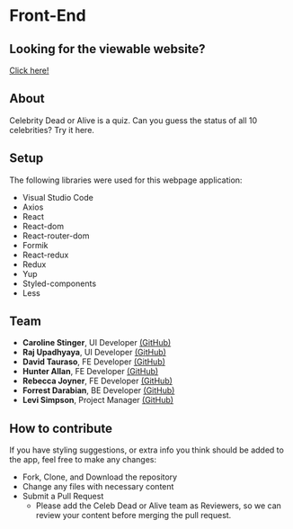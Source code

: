# Front-End

Looking for the viewable website?
---
[Click here!](https://celeb-dead-or-alive-nov2019.netlify.com/)

About
---
Celebrity Dead or Alive is a quiz.  Can you guess the status of all
10 celebrities?  Try it here.


Setup
---

The following libraries were used for this webpage application:

*   Visual Studio Code
*   Axios
*   React
*   React-dom
*   React-router-dom
*   Formik
*   React-redux
*   Redux
*   Yup
*   Styled-components
*   Less



Team
---

*   **Caroline Stinger**, UI Developer [(GitHub)](https://github.com/kelpiy)
*   **Raj Upadhyaya**, UI Developer [(GitHub)](https://github.com/rUpadhyayahacks)
*   **David Tauraso**, FE Developer [(GitHub)](https://github.com/dtauraso)
*   **Hunter Allan**, FE Developer [(GitHub)](https://github.com/Hunter5555)
*   **Rebecca Joyner**, FE Developer [(GitHub)](https://github.com/rebeccajoyner)
*   **Forrest Darabian**, BE Developer [(GitHub)](https://github.com/Forrestdarabian)
*   **Levi Simpson**, Project Manager [(GitHub)](https://github.com/Levi-Huynh)

How to contribute
---

If you have styling suggestions, or extra info you think should be added to the app, feel free to make any changes:


*   Fork, Clone, and Download the repository
*   Change any files with necessary content
*   Submit a Pull Request
    *   Please add the Celeb Dead or Alive team as Reviewers, so we can review your content before merging the pull request.

